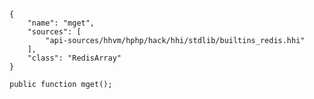 ``` yamlmeta
{
    "name": "mget",
    "sources": [
        "api-sources/hhvm/hphp/hack/hhi/stdlib/builtins_redis.hhi"
    ],
    "class": "RedisArray"
}
```




``` Hack
public function mget();
```
<!-- HHAPIDOC -->
